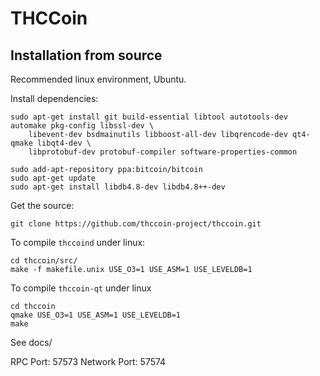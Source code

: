 THCCoin
========

Installation from source
------------------------

Recommended linux environment, Ubuntu.

Install dependencies:

    sudo apt-get install git build-essential libtool autotools-dev automake pkg-config libssl-dev \
        libevent-dev bsdmainutils libboost-all-dev libqrencode-dev qt4-qmake libqt4-dev \
        libprotobuf-dev protobuf-compiler software-properties-common
     
    sudo add-apt-repository ppa:bitcoin/bitcoin
    sudo apt-get update
    sudo apt-get install libdb4.8-dev libdb4.8++-dev

Get the source:

    git clone https://github.com/thccoin-project/thccoin.git

To compile `thccoind` under linux:

    cd thccoin/src/
    make -f makefile.unix USE_O3=1 USE_ASM=1 USE_LEVELDB=1

To compile `thccoin-qt` under linux

    cd thccoin
    qmake USE_O3=1 USE_ASM=1 USE_LEVELDB=1
    make

See docs/

RPC Port: 57573
Network Port: 57574
